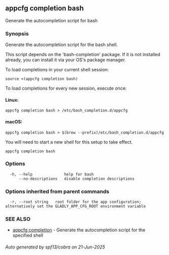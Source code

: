 ## appcfg completion bash

Generate the autocompletion script for bash

### Synopsis

Generate the autocompletion script for the bash shell.

This script depends on the 'bash-completion' package.
If it is not installed already, you can install it via your OS's package manager.

To load completions in your current shell session:

	source <(appcfg completion bash)

To load completions for every new session, execute once:

#### Linux:

	appcfg completion bash > /etc/bash_completion.d/appcfg

#### macOS:

	appcfg completion bash > $(brew --prefix)/etc/bash_completion.d/appcfg

You will need to start a new shell for this setup to take effect.


```
appcfg completion bash
```

### Options

```
  -h, --help              help for bash
      --no-descriptions   disable completion descriptions
```

### Options inherited from parent commands

```
  -r, --root string   root folder for the app configuration; alternatively set the GLADLY_APP_CFG_ROOT environment variable
```

### SEE ALSO

* [appcfg completion](appcfg_completion.md)	 - Generate the autocompletion script for the specified shell

###### Auto generated by spf13/cobra on 21-Jun-2025
